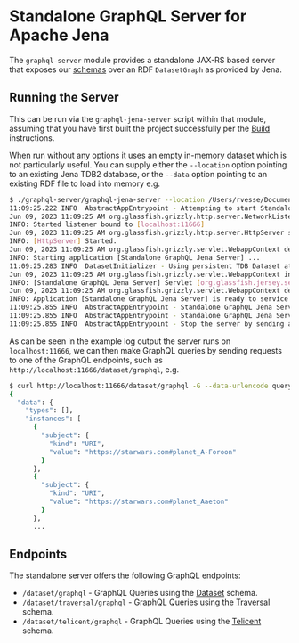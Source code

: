 # Standalone GraphQL Server for Apache Jena

The `graphql-server` module provides a standalone JAX-RS based server that exposes our [schemas](schemas.md) over an RDF
`DatasetGraph` as provided by Jena.

## Running the Server

This can be run via the `graphql-jena-server` script within that module, assuming that you have first built the project
successfully per the [Build](../BUILD.md) instructions.

When run without any options it uses an empty in-memory dataset which is not particularly useful.  You can supply either
the `--location` option pointing to an existing Jena TDB2 database, or the `--data` option pointing to an existing RDF
file to load into memory e.g.

```bash
$ ./graphql-server/graphql-jena-server --location /Users/rvesse/Documents/Data/tdb2/starwars 
11:09:25.222 INFO  AbstractAppEntrypoint - Attempting to start Standalone GraphQL Jena Server...
Jun 09, 2023 11:09:25 AM org.glassfish.grizzly.http.server.NetworkListener start
INFO: Started listener bound to [localhost:11666]
Jun 09, 2023 11:09:25 AM org.glassfish.grizzly.http.server.HttpServer start
INFO: [HttpServer] Started.
Jun 09, 2023 11:09:25 AM org.glassfish.grizzly.servlet.WebappContext deploy
INFO: Starting application [Standalone GraphQL Jena Server] ...
11:09:25.283 INFO  DatasetInitializer - Using persistent TDB Dataset at /Users/rvesse/Documents/Data/tdb2/starwars
Jun 09, 2023 11:09:25 AM org.glassfish.grizzly.servlet.WebappContext initServlets
INFO: [Standalone GraphQL Jena Server] Servlet [org.glassfish.jersey.servlet.ServletContainer] registered for url pattern(s) [[/*]].
Jun 09, 2023 11:09:25 AM org.glassfish.grizzly.servlet.WebappContext deploy
INFO: Application [Standalone GraphQL Jena Server] is ready to service requests.  Root: [/].
11:09:25.855 INFO  AbstractAppEntrypoint - Standalone GraphQL Jena Server started, check prior logs for any application startup errors.
11:09:25.855 INFO  AbstractAppEntrypoint - Standalone GraphQL Jena Server available at http://localhost:11666/
11:09:25.855 INFO  AbstractAppEntrypoint - Stop the server by sending an interrupt to this process e.g. using CTRL+C
```

As can be seen in the example log output the server runs on `localhost:11666`, we can then make GraphQL queries by
sending requests to one of the GraphQL endpoints, such as `http://localhost:11666/dataset/graphql`, e.g.

```bash
$ curl http://localhost:11666/dataset/graphql -G --data-urlencode query@aliased-quads.graphql | jq
{
  "data": {
    "types": [],
    "instances": [
      {
        "subject": {
          "kind": "URI",
          "value": "https://starwars.com#planet_A-Foroon"
        }
      },
      {
        "subject": {
          "kind": "URI",
          "value": "https://starwars.com#planet_Aaeton"
        }
      },
      ...
```

## Endpoints

The standalone server offers the following GraphQL endpoints:

- `/dataset/graphql` - GraphQL Queries using the [Dataset](schemas.md#dataset) schema.
- `/dataset/traversal/graphql` - GraphQL Queries using the [Traversal](schemas.md#traversal) schema.
- `/dataset/telicent/graphql` - GraphQL Queries using the [Telicent](schemas.md#telicent-ies) schema.
